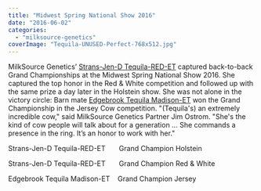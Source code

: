 ```yaml
---
title: "Midwest Spring National Show 2016"
date: "2016-06-02"
categories: 
  - "milksource-genetics"
coverImage: "Tequila-UNUSED-Perfect-768x512.jpg"
---
```


MilkSource Genetics’ [Strans-Jen-D Tequila-RED-ET](http://milk-source.local/milksource-genetics/great-cows/#!/Strans-Jen-D-Tequila-Red-ET-EX-95/p/40102059/category=3514356) captured back-to-back Grand Championships at the Midwest Spring National Show 2016. She captured the top honor in the Red & White competition and followed up with the same prize a day later in the Holstein show. She was not alone in the victory circle: Barn mate [Edgebrook Tequila Madison-ET](http://milk-source.local/milksource-genetics/great-cows/#!/Edgebrook-Tequila-Madison-VG-89/p/44719149/category=3514356) won the Grand Championship in the Jersey Cow competition. "(Tequila's) an extremely incredible cow," said MilkSource Genetics Partner Jim Ostrom. "She's the kind of cow people will talk about for a generation … She commands a presence in the ring. It’s an honor to work with her."

Strans-Jen-D Tequila-RED-ET       Grand Champion Holstein

Strans-Jen-D Tequila-RED-ET       Grand Champion Red & White

Edgebrook Tequila Madison-ET    Grand Champion Jersey
